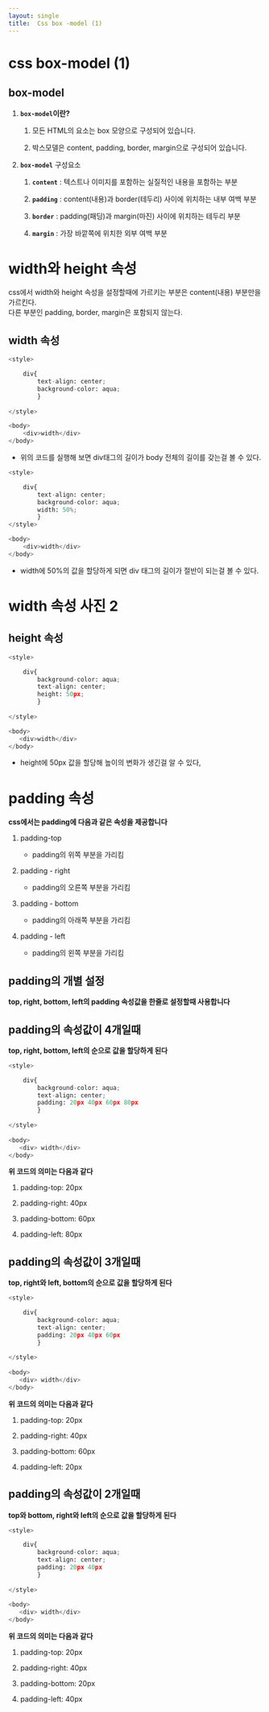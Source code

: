 ```yaml
---
layout: single
title:  Css box -model (1)
---
```


# css box-model (1)

## box-model 

1. **`box-model`이란?** 
    1) 모든 HTML의 요소는 box 모양으로 구성되어 있습니다. 
    
    2) 박스모델은 content, padding, border, margin으로 구성되어 있습니다.

2. **`box-model`** 구성요소 
    
    1) **`content`** : 텍스트나 이미지를 포함하는 실질적인 내용을 포함하는 부분 
    
    2) **`padding`** : content(내용)과 border(테두리) 사이에 위치하는 내부 여백 부분 
    
    3) **`border`** : padding(패딩)과 margin(마진) 사이에 위치하는 테두리 부분 
    
    4) **`margin`** : 가장 바깥쪽에 위치한 외부 여백 부분 

# width와 height 속성 

css에서 width와 height 속성을 설정할때에 가르키는 부분은 content(내용) 부분만을 가르킨다.    
다른 부분인 padding, border, margin은 포함되지 않는다. 

## width 속성 


```python
<style>

    div{
        text-align: center;
        background-color: aqua;
        }
    
</style>

<body>
    <div>width</div>
</body>

```

+ 위의 코드를 실행해 보면 div태그의 길이가 body 전체의 길이를 갖는걸 볼 수 있다.


```python
<style>

    div{
        text-align: center;
        background-color: aqua;
        width: 50%;
        }
</style>

<body>
    <div>width</div>
</body>

```

+ width에 50%의 값을 할당하게 되면 div 태그의 길이가 절반이 되는걸 볼 수 있다. 

# width 속성 사진 2 

## height 속성 


```python
<style>

    div{
        background-color: aqua;
        text-align: center;
        height: 50px;
        }
        
</style>

<body>
   <div>width</div>
</body>

```

+ height에 50px 값을 할당해 높이의 변화가 생긴걸 알 수 있다, 

# padding 속성 

**css에서는 padding에 다음과 같은 속성을 제공합니다**   

1. padding-top 
    + padding의 위쪽 부분을 가리킴    

2. padding - right
    + padding의 오른쪽 부분을 가리킴    

3. padding - bottom 
    + padding의 아래쪽 부분을 가리킴    

4. padding - left
    + padding의 왼쪽 부분을 가리킴     

## padding의 개별 설정

**top, right, bottom, left의 padding 속성값을 한줄로 설정할때 사용합니다** 


## padding의 속성값이 4개일때 

**top, right, bottom, left의 순으로 값을 할당하게 된다**



```python
<style>

    div{
        background-color: aqua;
        text-align: center;
        padding: 20px 40px 60px 80px
        }
    
</style>
    
<body>
   <div> width</div>
</body>

```

**위 코드의 의미는 다음과 같다**

1. padding-top: 20px  

2. padding-right: 40px 

3. padding-bottom: 60px

4. padding-left: 80px  


## padding의 속성값이 3개일때 

**top, right와 left, bottom의 순으로 값을 할당하게 된다**


```python
<style>

    div{
        background-color: aqua;
        text-align: center;
        padding: 20px 40px 60px
        }
    
</style>
    
<body>
   <div> width</div>
</body>

```

**위 코드의 의미는 다음과 같다**

1. padding-top: 20px  

2. padding-right: 40px 

3. padding-bottom: 60px

4. padding-left: 20px  


## padding의 속성값이 2개일때 

**top와 bottom, right와 left의 순으로 값을 할당하게 된다**


```python
<style>

    div{
        background-color: aqua;
        text-align: center;
        padding: 20px 40px
        }
    
</style>
    
<body>
   <div> width</div>
</body>

```

**위 코드의 의미는 다음과 같다**

1. padding-top: 20px  

2. padding-right: 40px 

3. padding-bottom: 20px

4. padding-left: 40px  

